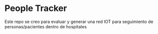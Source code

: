 # People Tracker

Este repo se creo para evaluar y generar una red IOT para seguimiento de personas/pacientes dentro de hospitales


